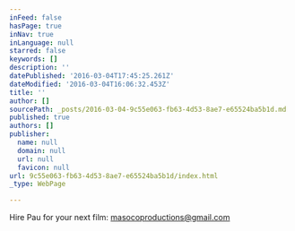 ```yaml
---
inFeed: false
hasPage: true
inNav: true
inLanguage: null
starred: false
keywords: []
description: ''
datePublished: '2016-03-04T17:45:25.261Z'
dateModified: '2016-03-04T16:06:32.453Z'
title: ''
author: []
sourcePath: _posts/2016-03-04-9c55e063-fb63-4d53-8ae7-e65524ba5b1d.md
published: true
authors: []
publisher:
  name: null
  domain: null
  url: null
  favicon: null
url: 9c55e063-fb63-4d53-8ae7-e65524ba5b1d/index.html
_type: WebPage

---
```

Hire Pau for your next film: masocoproductions@gmail.com